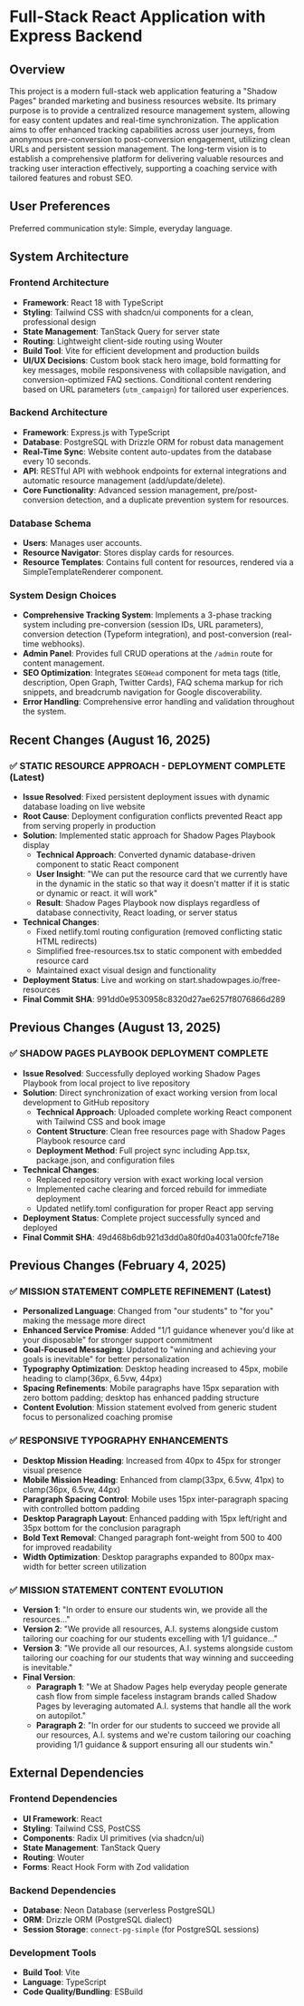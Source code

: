 # Full-Stack React Application with Express Backend

## Overview

This project is a modern full-stack web application featuring a "Shadow Pages" branded marketing and business resources website. Its primary purpose is to provide a centralized resource management system, allowing for easy content updates and real-time synchronization. The application aims to offer enhanced tracking capabilities across user journeys, from anonymous pre-conversion to post-conversion engagement, utilizing clean URLs and persistent session management. The long-term vision is to establish a comprehensive platform for delivering valuable resources and tracking user interaction effectively, supporting a coaching service with tailored features and robust SEO.

## User Preferences

Preferred communication style: Simple, everyday language.

## System Architecture

### Frontend Architecture
- **Framework**: React 18 with TypeScript
- **Styling**: Tailwind CSS with shadcn/ui components for a clean, professional design
- **State Management**: TanStack Query for server state
- **Routing**: Lightweight client-side routing using Wouter
- **Build Tool**: Vite for efficient development and production builds
- **UI/UX Decisions**: Custom book stack hero image, bold formatting for key messages, mobile responsiveness with collapsible navigation, and conversion-optimized FAQ sections. Conditional content rendering based on URL parameters (`utm_campaign`) for tailored user experiences.

### Backend Architecture
- **Framework**: Express.js with TypeScript
- **Database**: PostgreSQL with Drizzle ORM for robust data management
- **Real-Time Sync**: Website content auto-updates from the database every 10 seconds.
- **API**: RESTful API with webhook endpoints for external integrations and automatic resource management (add/update/delete).
- **Core Functionality**: Advanced session management, pre/post-conversion detection, and a duplicate prevention system for resources.

### Database Schema
- **Users**: Manages user accounts.
- **Resource Navigator**: Stores display cards for resources.
- **Resource Templates**: Contains full content for resources, rendered via a SimpleTemplateRenderer component.

### System Design Choices
- **Comprehensive Tracking System**: Implements a 3-phase tracking system including pre-conversion (session IDs, URL parameters), conversion detection (Typeform integration), and post-conversion (real-time webhooks).
- **Admin Panel**: Provides full CRUD operations at the `/admin` route for content management.
- **SEO Optimization**: Integrates `SEOHead` component for meta tags (title, description, Open Graph, Twitter Cards), FAQ schema markup for rich snippets, and breadcrumb navigation for Google discoverability.
- **Error Handling**: Comprehensive error handling and validation throughout the system.

## Recent Changes (August 16, 2025)

### ✅ STATIC RESOURCE APPROACH - DEPLOYMENT COMPLETE (Latest)
- **Issue Resolved**: Fixed persistent deployment issues with dynamic database loading on live website
- **Root Cause**: Deployment configuration conflicts prevented React app from serving properly in production
- **Solution**: Implemented static approach for Shadow Pages Playbook display
  - **Technical Approach**: Converted dynamic database-driven component to static React component
  - **User Insight**: "We can put the resource card that we currently have in the dynamic in the static so that way it doesn't matter if it is static or dynamic or react. it will work"
  - **Result**: Shadow Pages Playbook now displays regardless of database connectivity, React loading, or server status
- **Technical Changes**: 
  - Fixed netlify.toml routing configuration (removed conflicting static HTML redirects)
  - Simplified free-resources.tsx to static component with embedded resource card
  - Maintained exact visual design and functionality
- **Deployment Status**: Live and working on start.shadowpages.io/free-resources
- **Final Commit SHA**: 991dd0e9530958c8320d27ae6257f8076866d289

## Previous Changes (August 13, 2025)

### ✅ SHADOW PAGES PLAYBOOK DEPLOYMENT COMPLETE 
- **Issue Resolved**: Successfully deployed working Shadow Pages Playbook from local project to live repository
- **Solution**: Direct synchronization of exact working version from local development to GitHub repository
  - **Technical Approach**: Uploaded complete working React component with Tailwind CSS and book image
  - **Content Structure**: Clean free resources page with Shadow Pages Playbook resource card
  - **Deployment Method**: Full project sync including App.tsx, package.json, and configuration files
- **Technical Changes**: 
  - Replaced repository version with exact working local version
  - Implemented cache clearing and forced rebuild for immediate deployment
  - Updated netlify.toml configuration for proper React app serving
- **Deployment Status**: Complete project successfully synced and deployed
- **Final Commit SHA**: 49d468b6db921d3dd0a80fd0a4031a00fcfe718e

## Previous Changes (February 4, 2025)

### ✅ MISSION STATEMENT COMPLETE REFINEMENT (Latest)
- **Personalized Language**: Changed from "our students" to "for you" making the message more direct
- **Enhanced Service Promise**: Added "1/1 guidance whenever you'd like at your disposable" for stronger support commitment
- **Goal-Focused Messaging**: Updated to "winning and achieving your goals is inevitable" for better personalization
- **Typography Optimization**: Desktop heading increased to 45px, mobile heading to clamp(36px, 6.5vw, 44px)
- **Spacing Refinements**: Mobile paragraphs have 15px separation with zero bottom padding; desktop has enhanced padding structure
- **Content Evolution**: Mission statement evolved from generic student focus to personalized coaching promise

### ✅ RESPONSIVE TYPOGRAPHY ENHANCEMENTS
- **Desktop Mission Heading**: Increased from 40px to 45px for stronger visual presence
- **Mobile Mission Heading**: Enhanced from clamp(33px, 6.5vw, 41px) to clamp(36px, 6.5vw, 44px)
- **Paragraph Spacing Control**: Mobile uses 15px inter-paragraph spacing with controlled bottom padding
- **Desktop Paragraph Layout**: Enhanced padding with 15px left/right and 35px bottom for the conclusion paragraph
- **Bold Text Removal**: Changed paragraph font-weight from 500 to 400 for improved readability
- **Width Optimization**: Desktop paragraphs expanded to 800px max-width for better screen utilization

### ✅ MISSION STATEMENT CONTENT EVOLUTION
- **Version 1**: "In order to ensure our students win, we provide all the resources..."
- **Version 2**: "We provide all resources, A.I. systems alongside custom tailoring our coaching for our students excelling with 1/1 guidance..."
- **Version 3**: "We provide all our resources, A.I. systems alongside custom tailoring our coaching for our students that way winning and succeeding is inevitable."
- **Final Version**: 
  - **Paragraph 1**: "We at Shadow Pages help everyday people generate cash flow from simple faceless instagram brands called Shadow Pages by leveraging automated A.I. systems that handle all the work on autopilot."
  - **Paragraph 2**: "In order for our students to succeed we provide all our resources, A.I. systems and we're custom tailoring our coaching providing 1/1 guidance & support ensuring all our students win."

## External Dependencies

### Frontend Dependencies
- **UI Framework**: React
- **Styling**: Tailwind CSS, PostCSS
- **Components**: Radix UI primitives (via shadcn/ui)
- **State Management**: TanStack Query
- **Routing**: Wouter
- **Forms**: React Hook Form with Zod validation

### Backend Dependencies
- **Database**: Neon Database (serverless PostgreSQL)
- **ORM**: Drizzle ORM (PostgreSQL dialect)
- **Session Storage**: `connect-pg-simple` (for PostgreSQL sessions)

### Development Tools
- **Build Tool**: Vite
- **Language**: TypeScript
- **Code Quality/Bundling**: ESBuild